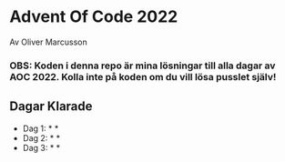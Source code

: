 # Advent Of Code 2022
Av Oliver Marcusson

### OBS: Koden i denna repo är mina lösningar till alla dagar av AOC 2022. Kolla inte på koden om du vill lösa pusslet själv!

## Dagar Klarade
* Dag 1: * *
* Dag 2: * *
* Dag 3: * *
